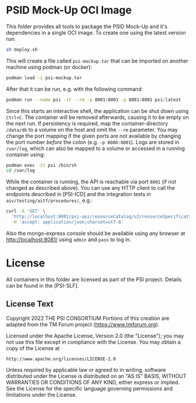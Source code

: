 # PSID Mock-Up OCI Image

This folder provides all tools to package the PSID Mock-Up and it's dependencies in a single OCI image.
To create one using the latest version run:

```sh
sh deploy.sh
```

This will create a file called `psi-mockup.tar` that can be imported on another machine using podman (or docker):

```sh
podman load -i psi-mockup.tar
```

After that it can be run, e.g. with the following command:

```sh
podman run --name psi -it --rm -p 8001:8001 -p 8081:8081 psi:latest
```

Since this starts an interactive shell, the application can be shut down using `Ctrl+C`.
The container will be removed afterwards, causing it to be empty on the next run.
If persistency is required, map the container-directory `/data/db` to a volume on the host and omit the `--rm` parameter.
You may change the port mapping if the given ports are not available by changing the port number *before* the colon (e.g. `-p 8080:8001`).
Logs are stored in `/var/log`, which can also be mapped to a volume or accessed in a running container using:

```sh
podman exec -it psi /bin/sh
cd /var/log
```

While the container is running, the API is reachable via port `8001` (if not changed as described above).
You can use any HTTP client to call the endpoints described in [PSI-ICD] and the integration tests in `aiv/testing/aitf/procedures/`, e.g.:

```sh
curl -X 'GET' \
  'http://localhost:8001/psi-api/resourceCatalog/v2/resourceSpecification' \
  -H 'accept: application/json;charset=utf-8'
```

Also the mongo-express console should be available using any browser at [http://localhost:8081/](http://admin:pass@localhost:8081/) using `admin` and `pass` to log in.

# License

All containers in this folder are licensed as part of the PSI project.
Details can be found in the [PSI-SLF].

## License Text

Copyright 2022 THE PSI CONSORTIUM
Portions of this creation are adapted from the TM Forum project (https://www.tmforum.org).

Licensed under the Apache License, Version 2.0 (the "License");
you may not use this file except in compliance with the License.
You may obtain a copy of the License at

    http://www.apache.org/licenses/LICENSE-2.0

Unless required by applicable law or agreed to in writing, software
distributed under the License is distributed on an "AS IS" BASIS,
WITHOUT WARRANTIES OR CONDITIONS OF ANY KIND, either express or implied.
See the License for the specific language governing permissions and
limitations under the License.
